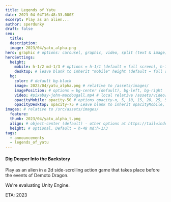 ```yaml
---
title: Legends of Yatu
date: 2023-04-04T16:48:33.000Z
excerpt: Play as an alien...
author: sperdunky
draft: false
seo:
  title:
  description:
  image: 2023/04/yatu_alpha.png
hero: graphic # options: carousel, graphic, video, split (text & image)
heroSettings:
  height:
    mobile: h-1/2 md-1/3 # options = h-1/1 (default = full screen), h-1/2, h-1/3, h-3/4, h-9/10, h-48 (12rem, 192px), h-56 (14rem, 224px), h-64 (16rem, 256px)
    desktop: # leave blank to inherit "mobile" height (default = full screen)
  bg:
    color: # default bg-black
    image: 2023/04/yatu_alpha.png # relative to /assets/images/
    imagePosition: # options = bg-center (default), bg-left, bg-right
    video: #pixabay-john-macdougall.mp4 # local relative /assets/video/, or full https://... if remote?
    opacityMobile: opacity-50 # options opacity-n, 5, 10, 15, 20, 25, 50, 75, 100 (default)
    opacityDesktop: opacity-75 # Leave blank to inherit opacityMobile, use same options as opacityMobile
images: # relative to /src/assets/images/
  feature:
  thumb: 2023/04/yatu_alpha_t.png
  align: # object-center (default) - other options at https://tailwindcss.com/docs/object-position
  height: # optional. Default = h-48 md:h-1/3
tags:
  - announcements
  - legends_of_yatu
---
```


#### Dig Deeper Into the Backstory

Play as an alien in a 2d side-scrolling action game that takes place before the events of Demoto Dragon.

We're evaluating Unity Engine.

ETA: 2023
